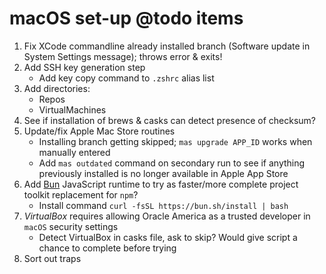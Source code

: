 # macOS set-up @todo items

1. Fix XCode commandline already installed branch (Software update in System Settings message); throws error & exits!
2. Add SSH key generation step
    - Add key copy command to `.zshrc` alias list
3. Add directories:
    - Repos
    - VirtualMachines
4. See if installation of brews & casks can detect presence of checksum?
5. Update/fix Apple Mac Store routines
    - Installing branch getting skipped; `mas upgrade APP_ID` works when manually entered
    - Add `mas outdated` command on secondary run to see if anything previously installed is no longer available in Apple App Store
6. Add [Bun](https://bun.sh/) JavaScript runtime to try as faster/more complete project toolkit replacement for `npm`?
    - Install command `curl -fsSL https://bun.sh/install | bash`
7. _VirtualBox_ requires allowing Oracle America as a trusted developer in `macOS` security settings
    - Detect VirtualBox in casks file, ask to skip? Would give script a chance to complete before trying
8. Sort out traps
